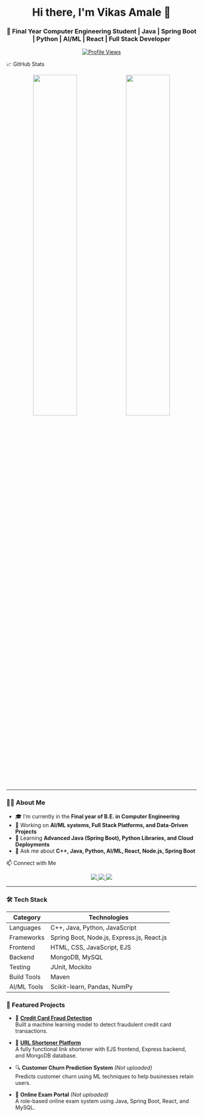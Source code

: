 

<!-- HEADER -->
<h1 align="center">Hi there, I'm Vikas Amale 👋</h1>
<h3 align="center">🚀 Final Year Computer Engineering Student | Java | Spring Boot | Python | AI/ML | React | Full Stack Developer</h3>

<p align="center">
  <a href="https://github.com/VikasAmale">
    <img src="https://komarev.com/ghpvc/?username=VikasAmale&style=flat-square&color=blue" alt="Profile Views"/>
  </a>
</p>


📈 GitHub Stats
<p align="center"> <img src="https://github-readme-stats.vercel.app/api?username=VikasAmale&show_icons=true&theme=tokyonight&hide_border=true" width="48%"/> <img src="https://github-readme-streak-stats.herokuapp.com/?user=VikasAmale&theme=tokyonight&hide_border=true" width="48%"/> </p>

---

### 🧑‍💻 About Me

- 🎓 I’m currently in the **Final year of B.E. in Computer Engineering**
- 🔭 Working on **AI/ML systems, Full Stack Platforms, and Data-Driven Projects**
- 🌱 Learning **Advanced Java (Spring Boot), Python Libraries, and Cloud Deployments**
- 💬 Ask me about **C++, Java, Python, AI/ML, React, Node.js, Spring Boot**

📫 Connect with Me
<p align="center"> <a href="https://linkedin.com/in/vikas-amale" target="_blank"> <img src="https://img.shields.io/badge/LinkedIn-blue?style=for-the-badge&logo=linkedin&logoColor=white"/> </a> <a href="mailto:vickyamale2004@gmail.com"> <img src="https://img.shields.io/badge/Gmail-D14836?style=for-the-badge&logo=gmail&logoColor=white"/> </a> <a href="https://github.com/VikasAmale" target="_blank"> <img src="https://img.shields.io/badge/GitHub-000?style=for-the-badge&logo=github&logoColor=white"/> </a> </p>

---


### 🛠️ Tech Stack

| Category       | Technologies                                  |
|----------------|-----------------------------------------------|
| Languages      | C++, Java, Python, JavaScript                 |
| Frameworks     | Spring Boot, Node.js, Express.js, React.js    |
| Frontend       | HTML, CSS, JavaScript, EJS                    |
| Backend        | MongoDB, MySQL                                |
| Testing        | JUnit, Mockito                                |
| Build Tools    | Maven                                         |
| AI/ML Tools    | Scikit-learn, Pandas, NumPy                   |


### 📂 Featured Projects

- 🚨 **[Credit Card Fraud Detection](https://github.com/VikasAmale/Credit_Card_Fraud_Detection_System/)**<br>
  Built a machine learning model to detect fraudulent credit card transactions.

- 🔗 **[URL Shortener Platform](https://github.com/VikasAmale/URL-SHORTENER-PLATFORM)**<br>
  A fully functional link shortener with EJS frontend, Express backend, and MongoDB database.

- 🔍 **Customer Churn Prediction System** *(Not uploaded)*<br>
  Predicts customer churn using ML techniques to help businesses retain users.

- 🧪 **Online Exam Portal** *(Not uploaded)*<br>
  A role-based online exam system using Java, Spring Boot, React, and MySQL.



